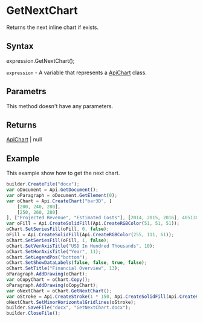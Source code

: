 # GetNextChart

Returns the next inline chart if exists.

## Syntax

expression.GetNextChart();

`expression` - A variable that represents a [ApiChart](../ApiChart.md) class.

## Parametrs

This method doesn't have any parameters.

## Returns

[ApiChart](../ApiChart.md) &#124; null

## Example

This example show how to get the next chart.

```javascript
builder.CreateFile("docx");
var oDocument = Api.GetDocument();
var oParagraph = oDocument.GetElement(0);
var oChart = Api.CreateChart("bar3D", [
	[200, 240, 280],
	[250, 260, 280]
], ["Projected Revenue", "Estimated Costs"], [2014, 2015, 2016], 4051300, 2347595, 24);
var oFill = Api.CreateSolidFill(Api.CreateRGBColor(51, 51, 51));
oChart.SetSeriesFill(oFill, 0, false);
oFill = Api.CreateSolidFill(Api.CreateRGBColor(255, 111, 61));
oChart.SetSeriesFill(oFill, 1, false);
oChart.SetVerAxisTitle("USD In Hundred Thousands", 10);
oChart.SetHorAxisTitle("Year", 11);
oChart.SetLegendPos("bottom");
oChart.SetShowDataLabels(false, false, true, false);
oChart.SetTitle("Financial Overview", 13);
oParagraph.AddDrawing(oChart);
var oCopyChart = oChart.Copy();
oParagraph.AddDrawing(oCopyChart);
var oNextChart = oChart.GetNextChart();
var oStroke = Api.CreateStroke(1 * 150, Api.CreateSolidFill(Api.CreateRGBColor(255, 111, 61)));
oNextChart.SetMinorHorizontalGridlines(oStroke);
builder.SaveFile("docx", "GetNextChart.docx");
builder.CloseFile();
```